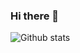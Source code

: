 ### Hi there 👋

![Github stats](https://github-readme-stats.vercel.app/api?username=Lipsum&show_icons=true&theme=dracula&hide=stars,issues)

<!-- <p>
  <img alt="css" src="https://img.shields.io/badge/-CSS-CC6699?style=flat-square&logo=sass&logoColor=white" />
  <img alt="Sass" src="https://img.shields.io/badge/-Sass-CC6699?style=flat-square&logo=sass&logoColor=white" />
  <img alt="git" src="https://img.shields.io/badge/-Git-F05032?style=flat-square&logo=git&logoColor=white" />
  <img alt="npm" src="https://img.shields.io/badge/-NPM-CB3837?style=flat-square&logo=npm&logoColor=white" />
  <img alt="html5" src="https://img.shields.io/badge/-HTML5-E34F26?style=flat-square&logo=html5&logoColor=white" />
</p>
 -->
